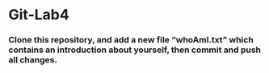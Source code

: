 # Git-Lab4

### Clone this repository, and add a new file “whoAmI.txt” which contains an introduction about yourself, then commit and push all changes.
